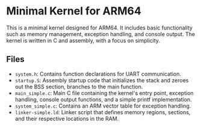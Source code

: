 # Minimal Kernel for ARM64

This is a minimal kernel designed for ARM64. It includes basic functionality such as memory management, exception handling, and console output. 
The kernel is written in C and assembly, with a focus on simplicity.

## Files
- `system.h`: Contains function declarations for UART communication.
- `startup.S`: Assembly startup code that initializes the stack and zeroes out the BSS section, branches to the main function.
- `main_simple.c`: Main C file containing the kernel's entry point, exception handling, console output functions, and a simple printf implementation.
- `system_simple.c`: Contains an ARM vector table for exception handling.
- `linker-simple.ld`: Linker script that defines memory regions, sections, and their respective locations in the RAM. 
